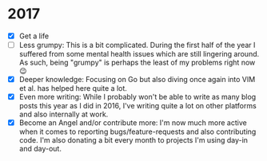 # 2017

- [x] Get a life
- [ ] Less grumpy: This is a bit complicated. During the first half of the year I suffered from some mental health issues which are still lingering around. As such, being "grumpy" is perhaps the least of my problems right now 😉
- [x] Deeper knowledge: Focusing on Go but also diving once again into VIM et al. has helped here quite a lot.
- [x] Even more writing: While I probably won't be able to write as many blog posts this year as I did in 2016, I've writing quite a lot on other platforms and also internally at work.
- [x] Become an Angel and/or contribute more: I'm now much more active when it comes to reporting bugs/feature-requests and also contributing code. I'm also donating a bit every month to projects I'm using day-in and day-out.